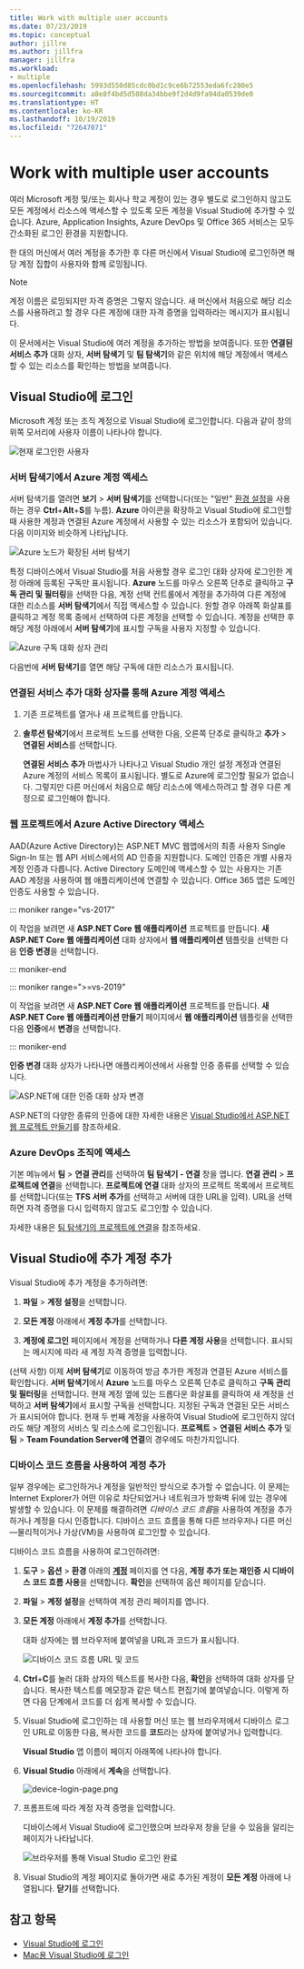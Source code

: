```yaml
---
title: Work with multiple user accounts
ms.date: 07/23/2019
ms.topic: conceptual
author: jillre
ms.author: jillfra
manager: jillfra
ms.workload:
- multiple
ms.openlocfilehash: 5993d550d85cdc0bd1c9ce6b72553eda6fc280e5
ms.sourcegitcommit: a8e8f4bd5d508da34bbe9f2d4d9fa94da0539de0
ms.translationtype: HT
ms.contentlocale: ko-KR
ms.lasthandoff: 10/19/2019
ms.locfileid: "72647071"
---
```

# <a name="work-with-multiple-user-accounts"></a>Work with multiple user accounts

여러 Microsoft 계정 및/또는 회사나 학교 계정이 있는 경우 별도로 로그인하지 않고도 모든 계정에서 리소스에 액세스할 수 있도록 모든 계정을 Visual Studio에 추가할 수 있습니다. Azure, Application Insights, Azure DevOps 및 Office 365 서비스는 모두 간소화된 로그인 환경을 지원합니다.

한 대의 머신에서 여러 계정을 추가한 후 다른 머신에서 Visual Studio에 로그인하면 해당 계정 집합이 사용자와 함께 로밍됩니다.

> [!NOTE]
> 계정 이름은 로밍되지만 자격 증명은 그렇지 않습니다. 새 머신에서 처음으로 해당 리소스를 사용하려고 할 경우 다른 계정에 대한 자격 증명을 입력하라는 메시지가 표시됩니다.

이 문서에서는 Visual Studio에 여러 계정을 추가하는 방법을 보여줍니다. 또한 **연결된 서비스 추가** 대화 상자, **서버 탐색기** 및 **팀 탐색기**와 같은 위치에 해당 계정에서 액세스할 수 있는 리소스를 확인하는 방법을 보여줍니다.

## <a name="sign-in-to-visual-studio"></a>Visual Studio에 로그인

Microsoft 계정 또는 조직 계정으로 Visual Studio에 로그인합니다. 다음과 같이 창의 위쪽 모서리에 사용자 이름이 나타나야 합니다.

![현재 로그인한 사용자](../ide/media/vs2015_username.png)

### <a name="access-your-azure-account-in-server-explorer"></a>서버 탐색기에서 Azure 계정 액세스

서버 탐색기를 열려면 **보기** > **서버 탐색기**를 선택합니다(또는 "일반" [환경 설정](../ide/environment-settings.md)을 사용하는 경우 **Ctrl**+**Alt**+**S**를 누름). **Azure** 아이콘을 확장하고 Visual Studio에 로그인할 때 사용한 계정과 연결된 Azure 계정에서 사용할 수 있는 리소스가 포함되어 있습니다. 다음 이미지와 비슷하게 나타납니다.

![Azure 노드가 확장된 서버 탐색기](../ide/media/work-with-multiple-user-accounts/server-explorer.png)

특정 디바이스에서 Visual Studio를 처음 사용할 경우 로그인 대화 상자에 로그인한 계정 아래에 등록된 구독만 표시됩니다. **Azure** 노드를 마우스 오른쪽 단추로 클릭하고 **구독 관리 및 필터링**을 선택한 다음, 계정 선택 컨트롤에서 계정을 추가하여 다른 계정에 대한 리소스를 **서버 탐색기**에서 직접 액세스할 수 있습니다. 원할 경우 아래쪽 화살표를 클릭하고 계정 목록 중에서 선택하여 다른 계정을 선택할 수 있습니다. 계정을 선택한 후 해당 계정 아래에서 **서버 탐색기**에 표시할 구독을 사용자 지정할 수 있습니다.

![Azure 구독 대화 상자 관리](../ide/media/vs2015_manage_subs.png)

다음번에 **서버 탐색기**를 열면 해당 구독에 대한 리소스가 표시됩니다.

### <a name="access-your-azure-account-via-add-connected-service-dialog"></a>연결된 서비스 추가 대화 상자를 통해 Azure 계정 액세스

1. 기존 프로젝트를 열거나 새 프로젝트를 만듭니다.

1. **솔루션 탐색기**에서 프로젝트 노드를 선택한 다음, 오른쪽 단추로 클릭하고 **추가** > **연결된 서비스**를 선택합니다.

   **연결된 서비스 추가** 마법사가 나타나고 Visual Studio 개인 설정 계정과 연결된 Azure 계정의 서비스 목록이 표시됩니다. 별도로 Azure에 로그인할 필요가 없습니다. 그렇지만 다른 머신에서 처음으로 해당 리소스에 액세스하려고 할 경우 다른 계정으로 로그인해야 합니다.

### <a name="access-azure-active-directory-in-a-web-project"></a>웹 프로젝트에서 Azure Active Directory 액세스

AAD(Azure Active Directory)는 ASP.NET MVC 웹앱에서의 최종 사용자 Single Sign-In 또는 웹 API 서비스에서의 AD 인증을 지원합니다. 도메인 인증은 개별 사용자 계정 인증과 다릅니다. Active Directory 도메인에 액세스할 수 있는 사용자는 기존 AAD 계정을 사용하여 웹 애플리케이션에 연결할 수 있습니다. Office 365 앱은 도메인 인증도 사용할 수 있습니다.

::: moniker range="vs-2017"

이 작업을 보려면 새 **ASP.NET Core 웹 애플리케이션** 프로젝트를 만듭니다. **새 ASP.NET Core 웹 애플리케이션** 대화 상자에서 **웹 애플리케이션** 템플릿을 선택한 다음 **인증 변경**을 선택합니다.

::: moniker-end

::: moniker range=">=vs-2019"

이 작업을 보려면 새 **ASP.NET Core 웹 애플리케이션** 프로젝트를 만듭니다. **새 ASP.NET Core 웹 애플리케이션 만들기** 페이지에서 **웹 애플리케이션** 템플릿을 선택한 다음 **인증**에서 **변경**을 선택합니다.

::: moniker-end

**인증 변경** 대화 상자가 나타나면 애플리케이션에서 사용할 인증 종류를 선택할 수 있습니다.

![ASP.NET에 대한 인증 대화 상자 변경](../ide/media/vs2015_change_authentication.png)

ASP.NET의 다양한 종류의 인증에 대한 자세한 내용은 [Visual Studio에서 ASP.NET 웹 프로젝트 만들기](/aspnet/visual-studio/overview/2013/creating-web-projects-in-visual-studio#authentication-methods)를 참조하세요.

### <a name="access-your-azure-devops-organization"></a>Azure DevOps 조직에 액세스

기본 메뉴에서 **팀** > **연결 관리**를 선택하여 **팀 탐색기 - 연결** 창을 엽니다. **연결 관리** > **프로젝트에 연결**을 선택합니다. **프로젝트에 연결** 대화 상자의 프로젝트 목록에서 프로젝트를 선택합니다(또는 **TFS 서버 추가**를 선택하고 서버에 대한 URL을 입력). URL을 선택하면 자격 증명을 다시 입력하지 않고도 로그인할 수 있습니다.

자세한 내용은 [팀 탐색기의 프로젝트에 연결](connect-team-project.md)을 참조하세요.

## <a name="add-an-additional-account-to-visual-studio"></a>Visual Studio에 추가 계정 추가

Visual Studio에 추가 계정을 추가하려면:

1. **파일** > **계정 설정**을 선택합니다.

1. **모든 계정** 아래에서 **계정 추가**를 선택합니다.

1. **계정에 로그인** 페이지에서 계정을 선택하거나 **다른 계정 사용**을 선택합니다. 표시되는 메시지에 따라 새 계정 자격 증명을 입력합니다.

(선택 사항) 이제 **서버 탐색기**로 이동하여 방금 추가한 계정과 연결된 Azure 서비스를 확인합니다. **서버 탐색기**에서 **Azure** 노드를 마우스 오른쪽 단추로 클릭하고 **구독 관리 및 필터링**을 선택합니다. 현재 계정 옆에 있는 드롭다운 화살표를 클릭하여 새 계정을 선택하고 **서버 탐색기**에서 표시할 구독을 선택합니다. 지정된 구독과 연결된 모든 서비스가 표시되어야 합니다. 현재 두 번째 계정을 사용하여 Visual Studio에 로그인하지 않더라도 해당 계정의 서비스 및 리소스에 로그인됩니다. **프로젝트** > **연결된 서비스 추가** 및 **팀** > **Team Foundation Server에 연결**의 경우에도 마찬가지입니다.

### <a name="add-an-account-using-device-code-flow"></a>디바이스 코드 흐름을 사용하여 계정 추가

일부 경우에는 로그인하거나 계정을 일반적인 방식으로 추가할 수 없습니다. 이 문제는 Internet Explorer가 어떤 이유로 차단되었거나 네트워크가 방화벽 뒤에 있는 경우에 발생할 수 있습니다. 이 문제를 해결하려면 *디바이스 코드 흐름*을 사용하여 계정을 추가하거나 계정을 다시 인증합니다. 디바이스 코드 흐름을 통해 다른 브라우저나 다른 머신&mdash;물리적이거나 가상(VM)을 사용하여 로그인할 수 있습니다.

디바이스 코드 흐름을 사용하여 로그인하려면:

1. **도구** > **옵션** > **환경** 아래의 [**계정**](reference/accounts-environment-options-dialog-box.md) 페이지를 연 다음, **계정 추가 또는 재인증 시 디바이스 코드 흐름 사용**을 선택합니다. **확인**을 선택하여 옵션 페이지를 닫습니다.

1. **파일** > **계정 설정**을 선택하여 계정 관리 페이지를 엽니다.

1. **모든 계정** 아래에서 **계정 추가**를 선택합니다.

   대화 상자에는 웹 브라우저에 붙여넣을 URL과 코드가 표시됩니다.

   ![디바이스 코드 흐름 URL 및 코드](media/work-with-multiple-user-accounts/device-login-code.png)

1. **Ctrl**+**C**를 눌러 대화 상자의 텍스트를 복사한 다음, **확인**을 선택하여 대화 상자를 닫습니다. 복사한 텍스트를 메모장과 같은 텍스트 편집기에 붙여넣습니다. 이렇게 하면 다음 단계에서 코드를 더 쉽게 복사할 수 있습니다.

1. Visual Studio에 로그인하는 데 사용할 머신 또는 웹 브라우저에서 디바이스 로그인 URL로 이동한 다음, 복사한 코드를 **코드**라는 상자에 붙여넣거나 입력합니다.

   **Visual Studio** 앱 이름이 페이지 아래쪽에 나타나야 합니다.

1. **Visual Studio** 아래에서 **계속**을 선택합니다.

   ![device-login-page.png](media/work-with-multiple-user-accounts/device-login-page.png)

1. 프롬프트에 따라 계정 자격 증명을 입력합니다.

   디바이스에서 Visual Studio에 로그인했으며 브라우저 창을 닫을 수 있음을 알리는 페이지가 나타납니다.

   ![브라우저를 통해 Visual Studio 로그인 완료](media/work-with-multiple-user-accounts/sign-in-browser-complete.png)

1. Visual Studio의 계정 페이지로 돌아가면 새로 추가된 계정이 **모든 계정** 아래에 나열됩니다. **닫기**를 선택합니다.

## <a name="see-also"></a>참고 항목

- [Visual Studio에 로그인](signing-in-to-visual-studio.md)
- [Mac용 Visual Studio에 로그인](/visualstudio/mac/signing-in)
